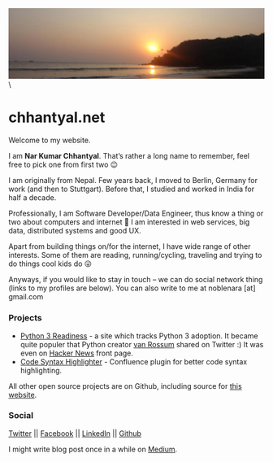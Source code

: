 ![Goa, India 2011][frontimage] \

# chhantyal.net

Welcome to my website. 

I am **Nar Kumar Chhantyal**. That’s rather a long name to remember, feel free to pick one from first two 😉

I am originally from Nepal. Few years back, I moved to Berlin, Germany for work (and then to Stuttgart). 
Before that, I studied and worked in India for half a decade.

Professionally, I am Software Developer/Data Engineer, thus know a thing or two about computers and internet 🙂
I am interested in web services, big data, distributed systems and good UX.

Apart from building things on/for the internet, I have wide range of other interests.
Some of them are reading, running/cycling, traveling and trying to do things cool kids do 😜

Anyways, if you would like to stay in touch – we can do social network thing (links to my profiles are below).
You can also write to me at noblenara [at] gmail.com

### Projects

- [Python 3 Readiness] - a site which tracks Python 3 adoption. It became quite populer that Python creator [van Rossum] shared on Twitter :)
It was even on [Hacker News] front page.
- [Code Syntax Highlighter] - Confluence plugin for better code syntax highlighting.

All other open source projects are on Github, including source for [this website].

### Social

[Twitter] || [Facebook] || [LinkedIn] || [Github]

I might write blog post once in a while on [Medium](https://medium.com/@chhantyal).

[Twitter]: https://twitter.com/chhantyal
[Facebook]: https://www.facebook.com/chhantyal
[LinkedIn]: https://www.linkedin.com/in/chhantyal/
[Github]: https://github.com/chhantyal/
[Python 3 Readiness]: http://py3readiness.org
[Hacker News]: https://news.ycombinator.com/item?id=15832924
[Code Syntax Highlighter]: https://marketplace.atlassian.com/apps/1219685/code-syntax-highlighter
[van Rossum]: https://twitter.com/gvanrossum/status/1012462042094002176
[frontimage]: https://raw.githubusercontent.com/chhantyal/chhantyal.github.io/master/assets/frontpage.jpg "Goa, India 2011"
[this website]: https://github.com/chhantyal/chhantyal.github.io
